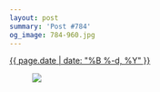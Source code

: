 ```yaml
---
layout: post
summary: 'Post #784'
og_image: 784-960.jpg
---
```


<p>
 <time>
  <a href="/784">
   {{ page.date | date: "%B %-d, %Y" }}
  </a>
 </time>
 <a href="/784">
  <figure data-taken="12/25/2018">
   <img sizes="(min-width: 700px) 50vw, calc(100vw - 2rem)" src="{{ site.assets_url }}/784-480.jpg" srcset="{{ site.assets_url }}/784-240.jpg 240w, {{ site.assets_url }}/784-480.jpg 480w, {{ site.assets_url }}/784-720.jpg 720w, {{ site.assets_url }}/784-960.jpg 960w"/>
  </figure>
 </a>
</p>

